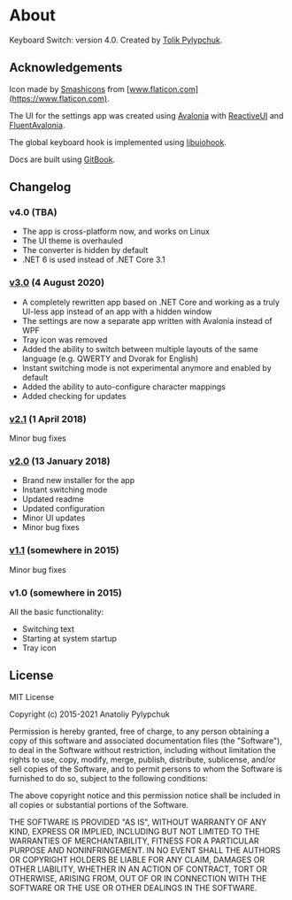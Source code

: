 # About

Keyboard Switch: version 4.0. Created by [Tolik Pylypchuk](https://github.com/TolikPylypchuk).

## Acknowledgements

Icon made by [Smashicons](https://smashicons.com) from [www.flaticon.com](https://www.flaticon.com).

The UI for the settings app was created using [Avalonia](https://avaloniaui.net) with [ReactiveUI](https://www.reactiveui.net) and [FluentAvalonia](https://github.com/amwx/FluentAvalonia).

The global keyboard hook is implemented using [libuiohook](https://github.com/kwhat/libuiohook).

Docs are built using [GitBook](https://www.gitbook.com).

## Changelog

### v4.0 (TBA)

* The app is cross-platform now, and works on Linux
* The UI theme is overhauled
* The converter is hidden by default
* .NET 6 is used instead of .NET Core 3.1

### [v3.0](https://github.com/TolikPylypchuk/KeyboardSwitch/releases/tag/v3.0) (4 August 2020)

* A completely rewritten app based on .NET Core and working as a truly UI-less app instead of an app with a hidden window
* The settings are now a separate app written with Avalonia instead of WPF
* Tray icon was removed
* Added the ability to switch between multiple layouts of the same language (e.g. QWERTY and Dvorak for English)
* Instant switching mode is not experimental anymore and enabled by default
* Added the ability to auto-configure character mappings
* Added checking for updates

### [v2.1](https://github.com/TolikPylypchuk/KeyboardSwitch/releases/tag/v2.1) (1 April 2018)

Minor bug fixes

### [v2.0](https://github.com/TolikPylypchuk/KeyboardSwitch/releases/tag/v2.0) (13 January 2018)

* Brand new installer for the app
* Instant switching mode
* Updated readme
* Updated configuration
* Minor UI updates
* Minor bug fixes

### [v1.1](https://github.com/TolikPylypchuk/KeyboardSwitch/releases/tag/v1.1) (somewhere in 2015)

Minor bug fixes

### v1.0 (somewhere in 2015)

All the basic functionality:

* Switching text
* Starting at system startup
* Tray icon

## License

MIT License

Copyright (c) 2015-2021 Anatoliy Pylypchuk

Permission is hereby granted, free of charge, to any person obtaining a copy of this software and associated documentation files (the "Software"), to deal in the Software without restriction, including without limitation the rights to use, copy, modify, merge, publish, distribute, sublicense, and/or sell copies of the Software, and to permit persons to whom the Software is furnished to do so, subject to the following conditions:

The above copyright notice and this permission notice shall be included in all copies or substantial portions of the Software.

THE SOFTWARE IS PROVIDED "AS IS", WITHOUT WARRANTY OF ANY KIND, EXPRESS OR IMPLIED, INCLUDING BUT NOT LIMITED TO THE WARRANTIES OF MERCHANTABILITY, FITNESS FOR A PARTICULAR PURPOSE AND NONINFRINGEMENT. IN NO EVENT SHALL THE AUTHORS OR COPYRIGHT HOLDERS BE LIABLE FOR ANY CLAIM, DAMAGES OR OTHER LIABILITY, WHETHER IN AN ACTION OF CONTRACT, TORT OR OTHERWISE, ARISING FROM, OUT OF OR IN CONNECTION WITH THE SOFTWARE OR THE USE OR OTHER DEALINGS IN THE SOFTWARE.
